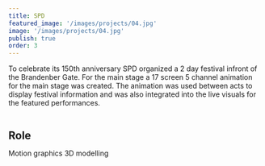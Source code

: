 ```yaml
---
title: SPD
featured_image: '/images/projects/04.jpg'
image: '/images/projects/04.jpg'
publish: true
order: 3
---
```


To celebrate its 150th anniversary SPD organized a 2 day festival infront of the Brandenber Gate. For the main stage  a 17 screen 5 channel animation for the main stage was created. The animation was used between acts to display festival information and was also integrated into the live visuals for the featured performances.

<div style="width: 100%;">
    <h2 style="display: inline-block; margin-bottom: 0;">Role</h2>
    <div class="line" style="width:12.5rem;"></div>
</div>

Motion graphics
3D modelling